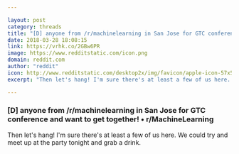 ```yaml
---

layout: post
category: threads
title: "[D] anyone from /r/machinelearning in San Jose for GTC conference and want to get together!"
date: 2018-03-28 18:08:15
link: https://vrhk.co/2GBw6PR
image: https://www.redditstatic.com/icon.png
domain: reddit.com
author: "reddit"
icon: http://www.redditstatic.com/desktop2x/img/favicon/apple-icon-57x57.png
excerpt: "Then let's hang! I'm sure there's at least a few of us here. We could try and meet up at the party tonight and grab a drink."

---
```


### [D] anyone from /r/machinelearning in San Jose for GTC conference and want to get together! • r/MachineLearning

Then let's hang! I'm sure there's at least a few of us here. We could try and meet up at the party tonight and grab a drink.
